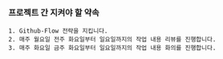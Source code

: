 ### 프로젝트 간 지켜야 할 약속
~~~
1. Github-Flow 전략을 지킵니다. 
2. 매주 월요일 전주 화요일부터 일요일까지의 작업 내용 리뷰를 진행합니다.
3. 매주 화요일 금주 화요일부터 일요일까지의 작업 내용 화의를 진행합니다.    
~~~

